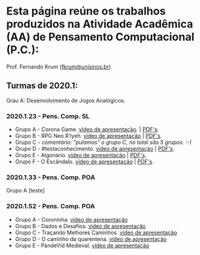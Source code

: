 # Esta página reúne os trabalhos produzidos na Atividade Acadêmica (AA) de Pensamento Computacional (P.C.):
Prof. Fernando Krum (fkrum@unisinos.br).


## Turmas de 2020.1:
Grau A: Desenvolvimento de Jogos Analógicos.

### 2020.1.23 - Pens. Comp. SL
* Grupo A - Corona Game. [vídeo de apresentação](https://youtu.be/wLLTBRqdm8Q). | [PDF's](https://github.com/ferkrum/pensComp/tree/master/2020.1.23/Grau%20A/Grupo%20A).
* Grupo B - RPG Neo R’lyeh. [vídeo de apresentação](https://youtu.be/CT1TaBh47y4) | [PDF's](https://github.com/ferkrum/pensComp/tree/master/2020.1.23/Grau%20A/Grupo%20B).
* Grupo C - _comentário: "pulamos" o grupo C, no total são 5 grupos. :-)_
* Grupo D - #testaconhecimento. [vídeo de apresentação](https://youtu.be/22J26KAQVK4) | [PDF's](https://github.com/ferkrum/pensComp/tree/master/2020.1.23/Grau%20A/Grupo%20D).
* Grupo E - Algonário. [vídeo de apresentação](https://www.youtube.com/watch?v=e4DKGwkhPAg&feature=youtu.be) | [PDF's](https://github.com/ferkrum/pensComp/tree/master/2020.1.23/Grau%20A/Grupo%20E).
* Grupo F - O Escândalo. [vídeo de apresentação](https://youtu.be/W_hrYjmY8bM) | [PDF's](https://github.com/ferkrum/pensComp/tree/master/2020.1.23/Grau%20A/Grupo%20F).


### 2020.1.33 - Pens. Comp. POA
Grupo A [teste]




### 2020.1.52 - Pens. Comp. POA
* Grupo A - Coroninha. [vídeo de apresentação](https://youtu.be/--hYkFFmVP4) 
* Grupo B - Dados e Desafios. [vídeo de apresentação](https://youtu.be/tHRIFUkQWC4) 
* Grupo C - Traçando Melhores Caminhos. [vídeo de apresentação](https://youtu.be/p7z_RmIIOxs) 
* Grupo D - O caminho da quarentena. [vídeo de apresentação](https://youtu.be/DVMGkXpK5aI) 
* Grupo E - PandeVid Medieval. [vídeo de apresentação](https://youtu.be/dzjTIBk_UWg) 
